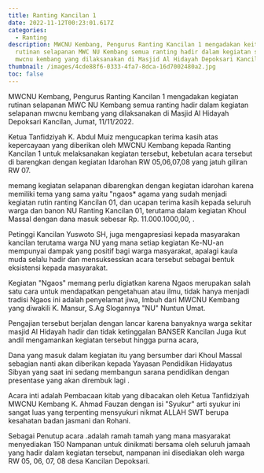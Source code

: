```yaml
---
title: Ranting Kancilan 1
date: 2022-11-12T00:23:01.617Z
categories:
  - Ranting
description: MWCNU Kembang, Pengurus Ranting Kancilan 1 mengadakan keitan
  rutinan selapanan MWC NU Kembang semua ranting hadir dalam kegiatan selapanan
  mwcnu kembang yang dilaksanakan di Masjid Al Hidayah Depoksari Kancilan.
thumbnail: /images/4cde88f6-0333-4fa7-8dca-16d7002480a2.jpg
toc: false
---
```

MWCNU Kembang, Pengurus Ranting Kancilan 1 mengadakan kegiatan rutinan selapanan MWC NU Kembang semua ranting hadir dalam kegiatan selapanan mwcnu kembang yang dilaksanakan di Masjid Al Hidayah Depoksari Kancilan, Jumat, 11/11/2022.

Ketua Tanfidziyah K. Abdul Muiz mengucapkan terima kasih atas kepercayaan yang diberikan oleh MWCNU Kembang kepada Ranting Kancilan 1 untuk melaksanakan kegiatan tersebut, kebetulan acara tersebut di barengkan dengan kegiatan Idarohan RW 05,06,07,08 yang jatuh giliran RW 07.

memang kegiatan selapanan dibarengkan dengan kegiatan idarohan karena memiliki tema yang sama yaitu "ngaos* agama yang sudah menjadi kegiatan rutin ranting Kancilan 01, dan ucapan terima kasih kepada seluruh warga dan banon NU Ranting Kancilan 01, terutama dalam kegiatan Khoul Massal dengan dana masuk sebesar Rp. 11.000.1000,00, .

Petinggi Kancilan Yuswoto SH, juga mengapresiasi kepada masyarakan kancilan terutama warga NU yang mana setiap kegiatan Ke-NU-an mempunyai dampak yang positif bagi warga masyarakat, apalagi kaula muda selalu hadir dan mensuksesskan acara tersebut sebagai bentuk eksistensi kepada masyarakat.

Kegiatan "Ngaos" memang perlu digiatkan karena Ngaos merupakan salah satu cara untuk mendapatkan pengetahuan atau ilmu, tidak hanya menjadi tradisi Ngaos ini adalah penyelamat jiwa, Imbuh dari MWCNU Kembang yang diwakili K. Mansur, S.Ag Slogannya "NU" Nuntun Umat.

Pengajian tersebut berjalan dengan lancar karena banyaknya warga sekitar masjid Al Hidayah hadir dan tidak ketinggalan BANSER Kancilan Juga ikut andil mengamankan kegiatan tersebut hingga purna acara,

Dana yang masuk dalam kegiatan itu yang bersumber dari Khoul Massal sebagian nanti akan diberikan kepada Yayasan Pendidikan Hidayatus Sibyan yang saat ini sedang membangun sarana pendidikan dengan presentase yang akan dirembuk lagi .

Acara inti adalah Pembacaan kitab yang dibacakan oleh Ketua Tanfidziyah MWCNU Kembang K. Ahmad Fauzan dengan isi "Syukur" arti syukur ini sangat luas yang terpenting mensyukuri nikmat ALLAH SWT  berupa kesahatan badan jasmani dan Rohani.

Sebagai Penutup acara .adalah ramah tamah yang mana masyarakat menyediakan 150 Nampanan untuk dinikmati bersama oleh seluruh jamaah yang hadir dalam kegiatan tersebut, nampanan ini disediakan oleh warga RW 05, 06, 07, 08 desa Kancilan Depoksari.